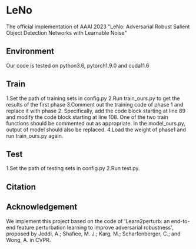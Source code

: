 # LeNo
The official implementation of AAAI 2023 "LeNo: Adversarial Robust Salient Object Detection Networks with Learnable Noise" 
## Environment
Our code is tested on python3.6, pytorch1.9.0 and cuda11.6
## Train
1.Set the path of training sets in config.py
2.Run train_ours.py to get the results of the first phase
3.Comment out the training code of phase 1 and replace it with phase 2. Specifically, add the code block starting at line 89 and modify the code block starting at line 108. One of the two train functions should be commented out as appropriate. In the model_ours.py, output of model should also be replaced.
4.Load the weight of phase1 and run train_ours.py again.
## Test
1.Set the path of testing sets in config.py
2.Run test.py.
## Citation
## Acknowledgement
We implement this project based on the code of 'Learn2perturb: an end-to-end feature perturbation learning to improve adversarial robustness', proposed by Jeddi, A.; Shafiee, M. J.; Karg, M.; Scharfenberger, C.; and Wong, A. in CVPR. 
